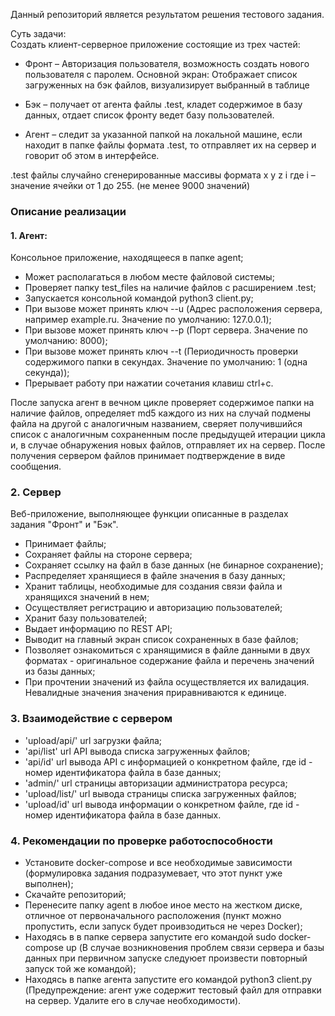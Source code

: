 Данный репозиторий является результатом решения тестового задания.

Суть задачи:  
Создать клиент-серверное приложение состоящие из трех частей:

- Фронт – Авторизация пользователя, возможность создать нового пользователя с паролем. Основной экран: Отображает список загруженных на бэк файлов, визуализирует выбранный в таблице

- Бэк – получает от агента файлы .test, кладет содержимое в базу данных, отдает список фронту ведет базу пользователей.

- Агент – следит за указанной папкой на локальной машине, если находит в папке файлы формата .test, то отправляет их на сервер и говорит об этом в интерфейсе.



.test файлы случайно сгенерированные массивы формата x y z i где i – значение ячейки от 1 до 255. (не менее 9000 значений)

### Описание реализации

#### 1. Агент:  
Консольное приложение, находящееся в папке agent;
- Может располагаться в любом месте файловой системы;
- Проверяет папку test_files на наличие файлов с расширением .test;
- Запускается консольной командой python3 client.py;
- При вызове может принять ключ --u (Адрес расположения сервера, например example.ru. Значение по умолчанию: 127.0.0.1);
- При вызове может принять ключ --p (Порт сервера. Значение по умолчанию: 8000);
- При вызове может принять ключ --t (Периодичность проверки содержимого папки в секундах. Значение по умолчанию: 1 (одна секунда));
- Прерывает работу при нажатии сочетания клавиш ctrl+c.

После запуска агент в вечном цикле проверяет содержимое папки на наличие файлов, определяет md5 каждого из них на случай подмены файла на другой с аналогичным названием, сверяет получившийся список с аналогичным сохраненным после предыдущей итерации цикла и, в случае обнаружения новых файлов, отправляет их на сервер. После получения сервером файлов принимает подтверждение в виде сообщения.

### 2. Сервер  
Веб-приложение, выполняющее функции описанные в разделах задания "Фронт" и "Бэк".
 - Принимает файлы;
 - Сохраняет файлы на стороне сервера;
 - Сохраняет ссылку на файл в базе данных (не бинарное сохранение);
 - Распределяет хранящиеся в файле значения в базу данных;
 - Хранит таблицы, необходимые для создания связи файла и хранящихся значений в нем;
 - Осуществляет регистрацию и авторизацию пользователей;
 - Хранит базу пользователей;
 - Выдает информацию по REST API;
 - Выводит на главный экран список сохраненных в базе файлов;
 - Позволяет ознакомиться с хранящимися в файле данными в двух форматах  - оригинальное содержание файла и перечень значений из базы данных;
 - При прочтении значений из файла осуществляется их валидация. Невалидные значения значения приравниваются к единице.

### 3. Взаимодействие с сервером  
- 'upload/api/' url загрузки файла;
- 'api/list' url API вывода списка загруженных файлов;
- 'api/id' url вывода API с информацией о конкретном файле, где id - номер идентификатора файла в базе данных;
- 'admin/' url страницы авторизации администратора ресурса;
- 'upload/list/' url вывода страницы списка загруженных файлов;
- 'upload/id' url вывода информации о конкретном файле, где id - номер идентификатора файла в базе данных.

### 4. Рекомендации по проверке работоспособности   
- Установите docker-compose и все необходимые зависимости (формулировка задания подразумевает, что этот пункт уже выполнен);
- Скачайте репозиторий;
- Перенесите папку agent в любое иное место на жестком диске, отличное от первоначального расположения (пункт можно пропустить, если запуск будет проивзодиться не через Docker);
- Находясь в в папке сервера запустите его командой sudo docker-compose up (В случае возникновения проблем связи сервера и базы данных при первичном запуске следуюет произвести повторный запуск той же командой);
- Находясь в папке агента запустите его командой python3 client.py (Предупреждение: агент уже содержит тестовый файл для отправки на сервер. Удалите его в случае необходимости).

